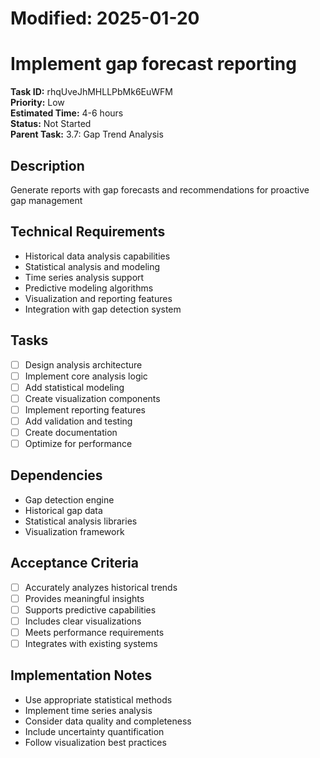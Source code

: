 # Modified: 2025-01-20

# Implement gap forecast reporting

**Task ID:** rhqUveJhMHLLPbMk6EuWFM  
**Priority:** Low  
**Estimated Time:** 4-6 hours  
**Status:** Not Started  
**Parent Task:** 3.7: Gap Trend Analysis

## Description
Generate reports with gap forecasts and recommendations for proactive gap management

## Technical Requirements
- Historical data analysis capabilities
- Statistical analysis and modeling
- Time series analysis support
- Predictive modeling algorithms
- Visualization and reporting features
- Integration with gap detection system

## Tasks
- [ ] Design analysis architecture
- [ ] Implement core analysis logic
- [ ] Add statistical modeling
- [ ] Create visualization components
- [ ] Implement reporting features
- [ ] Add validation and testing
- [ ] Create documentation
- [ ] Optimize for performance

## Dependencies
- Gap detection engine
- Historical gap data
- Statistical analysis libraries
- Visualization framework

## Acceptance Criteria
- [ ] Accurately analyzes historical trends
- [ ] Provides meaningful insights
- [ ] Supports predictive capabilities
- [ ] Includes clear visualizations
- [ ] Meets performance requirements
- [ ] Integrates with existing systems

## Implementation Notes
- Use appropriate statistical methods
- Implement time series analysis
- Consider data quality and completeness
- Include uncertainty quantification
- Follow visualization best practices
